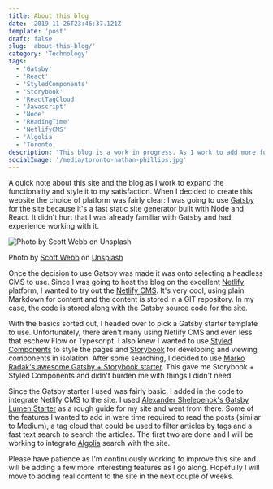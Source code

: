 ```yaml
---
title: About this blog
date: '2019-11-26T23:46:37.121Z'
template: 'post'
draft: false
slug: 'about-this-blog/'
category: 'Technology'
tags:
  - 'Gatsby'
  - 'React'
  - 'StyledComponents'
  - 'Storybook'
  - 'ReactTagCloud'
  - 'Javascript'
  - 'Node'
  - 'ReadingTime'
  - 'NetlifyCMS'
  - 'Algolia'
  - 'Toronto'
description: "This blog is a work in progress. As I work to add more functionality to the blog and the site in general, I will transition into producing real content. Once I've thoroughly tested the functionality I will publish the code as a Gatsby starter template."
socialImage: '/media/toronto-nathan-phillips.jpg'
---
```


A quick note about this site and the blog as I work to expand the functionality and style it to my satisfaction. When I decided to create this website the choice of platform was fairly clear: I was going to use [Gatsby](https://www.gatsbyjs.org/) for the site because it's a fast static site generator built with Node and React. It didn't hurt that I was already familiar with Gatsby and had experience working with it.

![Photo by Scott Webb on Unsplash](/media/toronto-nathan-phillips.jpg)

<image-caption>Photo by <a href="https://unsplash.com/@scottwebb">Scott Webb</a> on <a href="https://unsplash.com">Unsplash</a></image-caption>

Once the decision to use Gatsby was made it was onto selecting a headless CMS to use. Since I was going to host the blog on the excellent [Netlify](https://www.netlify.com/) platform, I wanted to try out the [Netlify CMS](https://www.netlifycms.org/). It's very cool, using plain Markdown for content and the content is stored in a GIT repository. In my case, the code is stored along with the Gatsby source code for the site.

With the basics sorted out, I headed over to pick a Gatsby starter template to use. Unfortunately, there aren't many using Netlify CMS and even less that eschew Flow or Typescript. I also knew I wanted to use [Styled Components](https://www.styled-components.com/) to style the pages and [Storybook](https://storybook.js.org/) for developing and viewing components in isolation. After some searching, I decided to use [Marko Radak's awesome Gatsby + Storybook starter](https://github.com/markoradak/gatsby-starter-storybook). This gave me Storybook + Styled Components and didn't burden me with things I didn't need.

Since the Gatsby starter I used was fairly basic, I added in the code to integrate Netlify CMS to the site. I used [Alexander Shelepenok's Gatsby Lumen Starter](https://github.com/alxshelepenok/gatsby-starter-lumen) as a rough guide for my site and went from there. Some of the features I wanted to add in were time required to read the posts (similar to Medium), a tag cloud that could be used to filter articles by tags and a fast text search to search the articles. The first two are done and I will be working to integrate [Algolia](https://www.algolia.com) search with the site.

Please have patience as I'm continuously working to improve this site and will be adding a few more interesting features as I go along. Hopefully I will move to adding real content to the site in the next couple of weeks.
